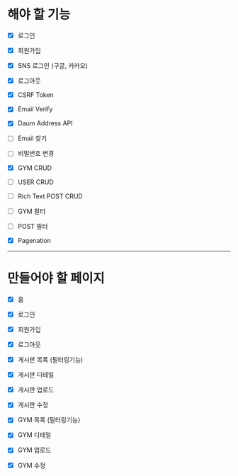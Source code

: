 # 해야 할 기능

-   [x] 로그인

-   [x] 회원가입

-   [x] SNS 로그인 (구글, 카카오)

-   [x] 로그아웃

-   [x] CSRF Token

-   [x] Email Verify

-   [x] Daum Address API

-   [ ] Email 찾기

-   [ ] 비밀번호 변경

-   [x] GYM CRUD

-   [ ] USER CRUD

-   [ ] Rich Text POST CRUD

-   [ ] GYM 필터

-   [ ] POST 필터

-   [x] Pagenation

---

# 만들어야 할 페이지

-   [x] 홈

-   [x] 로그인

-   [x] 회원가입

-   [x] 로그아웃

-   [x] 게시판 목록 (필터링기능)

-   [x] 게시판 디테일

-   [x] 게시판 업로드

-   [x] 게시판 수정

-   [x] GYM 목록 (필터링기능)

-   [x] GYM 디테일

-   [x] GYM 업로드

-   [x] GYM 수정

